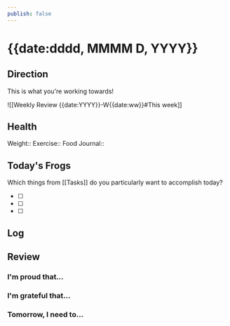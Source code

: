 ```yaml
---
publish: false 
---
```


# {{date:dddd, MMMM D, YYYY}}
## Direction

This is what you're working towards!

![[Weekly Review {{date:YYYY}}-W{{date:ww}}#This week]]

## Health

Weight:: 
Exercise:: 
Food Journal:: 

## Today's Frogs

Which things from [[Tasks]] do you particularly want to accomplish today?

- [ ] 
- [ ] 
- [ ] 

## Log





## Review

### I'm proud that...



### I'm grateful that...




### Tomorrow, I need to...